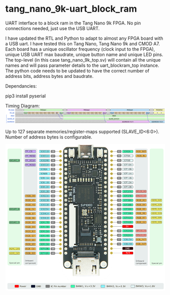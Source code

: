 # tang_nano_9k-uart_block_ram
UART interface to a block ram in the Tang Nano 9k FPGA. No pin connections needed, just use the USB UART.

I have updated the RTL and Python to adapt to almost any FPGA board with a USB uart. I have tested this on Tang Nano, Tang Nano 9k and CMOD A7.
Each board has a unique oscillator frequency (clock input to the FPGA), unique USB UART max baudrate, unique button name and unique LED pins.
The top-level (in this case tang_nano_9k_top.sv) will contain all the unique names and will pass parameter details to the uart_blockram_top instance.
The python code needs to be updated to have the correct number of address bits, address bytes and baudrate.

Dependancies:

pip3 install pyserial

Timing Diagram:
![picture](https://github.com/charkster/tang_nano_9k-uart_block_ram/blob/main/images/uart_header1.png)
<p>Up to 127 separate memories/register-maps supported (SLAVE_ID<6:0>). Number of address bytes is configurable.</p>
  
![picture](https://github.com/charkster/tang_nano_9k-uart_block_ram/blob/main/images/tang_nano_9k_pinout.png)
